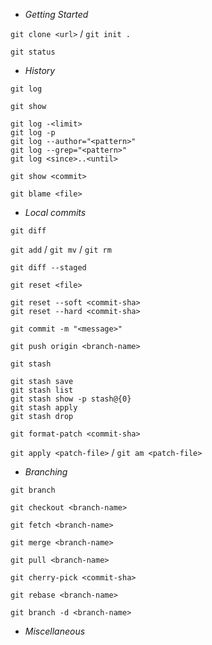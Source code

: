 * *Getting Started*

`git clone <url>` / `git init .`

`git status`

* *History*

`git log`

`git show`

```
git log -<limit>
git log -p
git log --author="<pattern>"
git log --grep="<pattern>"
git log <since>..<until>
```

`git show <commit>`

`git blame <file>`

* *Local commits*

`git diff`

`git add` / `git mv` / `git rm`

`git diff --staged`

`git reset <file>`

```
git reset --soft <commit-sha>
git reset --hard <commit-sha>
```

`git commit -m "<message>"`

`git push origin <branch-name>`

`git stash`

```
git stash save
git stash list
git stash show -p stash@{0}
git stash apply
git stash drop
```

`git format-patch <commit-sha>`

`git apply <patch-file>` / `git am <patch-file>`

* *Branching*

`git branch`

`git checkout <branch-name>`

`git fetch <branch-name>`

`git merge <branch-name>`

`git pull <branch-name>`

`git cherry-pick <commit-sha>`

`git rebase <branch-name>`

`git branch -d <branch-name>`

* *Miscellaneous*

